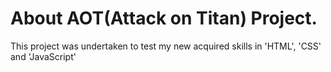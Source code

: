 # About AOT(Attack on Titan) Project.
This project was undertaken to  test my new acquired skills in 'HTML', 'CSS' and 'JavaScript'
